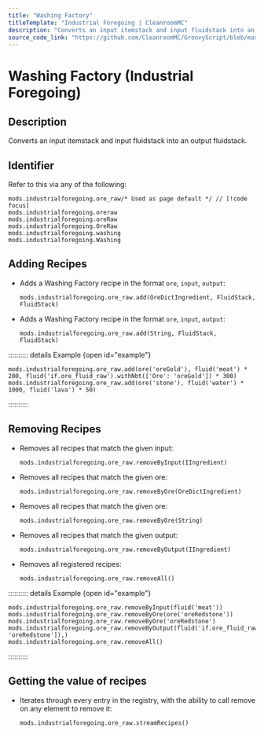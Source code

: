 ```yaml
---
title: "Washing Factory"
titleTemplate: "Industrial Foregoing | CleanroomMC"
description: "Converts an input itemstack and input fluidstack into an output fluidstack."
source_code_link: "https://github.com/CleanroomMC/GroovyScript/blob/master/src/main/java/com/cleanroommc/groovyscript/compat/mods/industrialforegoing/OreRaw.java"
---
```


# Washing Factory (Industrial Foregoing)

## Description

Converts an input itemstack and input fluidstack into an output fluidstack.

## Identifier

Refer to this via any of the following:

```groovy:no-line-numbers {1}
mods.industrialforegoing.ore_raw/* Used as page default */ // [!code focus]
mods.industrialforegoing.oreraw
mods.industrialforegoing.oreRaw
mods.industrialforegoing.OreRaw
mods.industrialforegoing.washing
mods.industrialforegoing.Washing
```


## Adding Recipes

- Adds a Washing Factory recipe in the format `ore`, `input`, `output`:

    ```groovy:no-line-numbers
    mods.industrialforegoing.ore_raw.add(OreDictIngredient, FluidStack, FluidStack)
    ```

- Adds a Washing Factory recipe in the format `ore`, `input`, `output`:

    ```groovy:no-line-numbers
    mods.industrialforegoing.ore_raw.add(String, FluidStack, FluidStack)
    ```

:::::::::: details Example {open id="example"}
```groovy:no-line-numbers
mods.industrialforegoing.ore_raw.add(ore('oreGold'), fluid('meat') * 200, fluid('if.ore_fluid_raw').withNbt(['Ore': 'oreGold']) * 300)
mods.industrialforegoing.ore_raw.add(ore('stone'), fluid('water') * 1000, fluid('lava') * 50)
```

::::::::::

## Removing Recipes

- Removes all recipes that match the given input:

    ```groovy:no-line-numbers
    mods.industrialforegoing.ore_raw.removeByInput(IIngredient)
    ```

- Removes all recipes that match the given ore:

    ```groovy:no-line-numbers
    mods.industrialforegoing.ore_raw.removeByOre(OreDictIngredient)
    ```

- Removes all recipes that match the given ore:

    ```groovy:no-line-numbers
    mods.industrialforegoing.ore_raw.removeByOre(String)
    ```

- Removes all recipes that match the given output:

    ```groovy:no-line-numbers
    mods.industrialforegoing.ore_raw.removeByOutput(IIngredient)
    ```

- Removes all registered recipes:

    ```groovy:no-line-numbers
    mods.industrialforegoing.ore_raw.removeAll()
    ```

:::::::::: details Example {open id="example"}
```groovy:no-line-numbers
mods.industrialforegoing.ore_raw.removeByInput(fluid('meat'))
mods.industrialforegoing.ore_raw.removeByOre(ore('oreRedstone'))
mods.industrialforegoing.ore_raw.removeByOre('oreRedstone')
mods.industrialforegoing.ore_raw.removeByOutput(fluid('if.ore_fluid_raw').withNbt(['Ore': 'oreRedstone']),)
mods.industrialforegoing.ore_raw.removeAll()
```

::::::::::

## Getting the value of recipes

- Iterates through every entry in the registry, with the ability to call remove on any element to remove it:

    ```groovy:no-line-numbers
    mods.industrialforegoing.ore_raw.streamRecipes()
    ```
